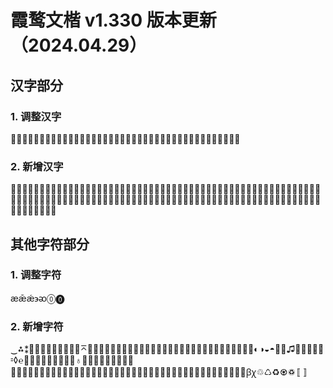 # 霞鹜文楷 v1.330 版本更新（2024.04.29）

## 汉字部分

### 1. 调整汉字

𰀡𰀢𰮤龺宾恋尨厖鬓巎恶义卟徭滛猺遥瑶鳐鹞递㤅赜卖骺髆哧掔爿徬昺爁垚毁蹛遰醲鷥鸶骤

### 2. 新增汉字

𠩄𬏟𰜩𣗄𩸽𪘚遪𫔭𬮦㳺逰鏔朙䨞㮝繸䳲𦁐𮢅𬊙𠬪𫁂𮝷𰁜𰛒𰜳𰯲𲂍𤃬𫟿𠵇𩹄𦬨㘅𠾑𨶒䊷䣺䕯悙玾玝烑㥣媊悎婖㚵䆉轒瀴誩鎈䳇𦤀𨺓𨓜廽䍁憜啳𧥺烕䱋匬橺涹刟湏晈䰻嶎焴呩㦸懢毺勡櫊䰄泎峑徺煱捬朌傦䁓椬坧䜇歒唨䚎獱檲煶𩵚㠙䔕𧢲𨸏𩠐扗𠁣𠃛𠃋𡿨巜烞𤒊漄袸𥤮𠮿䟧

## 其他字符部分

### 1. 调整字符

æǣǽ϶ᴔ🄋🄌

### 2. 新增字符

‿⁂⁑≅≶≷⊄⊅⊊⊋⋚⋛⌅⌆⎰⎱⎾⎿⏀⏁⏂⏃⏄⏅⏆⏇⏈⏉⏊⏋⏌⓵⓶⓷⓸⓹⓺⓻⓼⓽⓾▱◐◑◒◓☖☗♫⤴⤵⦿⧺⧻⹀◊℮⚆⚇⚈⚉⧉⮺￦⏚⏛♁☏﹉﹊﹍﹎︴﹋﹌﹏␀␁␂␃␄␅␆␇␈␉␊␋␌␍␎␏␐␑␒␓␔␕␖␗␘␙␚␛␜␝␞␟␡❛❜❝❞❟❠㇤㇥ꞵꭓ♲♺♻♼♽〚〛


